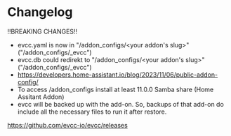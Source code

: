# Changelog

!!BREAKING CHANGES!!

 - evcc.yaml is now in "/addon_configs/<your addon's slug>" ("/addon_configs/<ID>_evcc")
 - evcc.db could redirekt to "/addon_configs/<your addon's slug>" ("/addon_configs/<ID>_evcc")
 - https://developers.home-assistant.io/blog/2023/11/06/public-addon-config/
 - To access /addon_configs install at least 11.0.0 Samba share (Home Assitant Addon)
 - evcc will be backed up with the add-on. So, backups of that add-on do include all the necessary files to run it after restore.

https://github.com/evcc-io/evcc/releases
